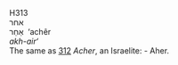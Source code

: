 <body>
  <p>H313<br>  אחר  <br> אַחֵר  ‎  ‘achêr  <br><i>akh-air‘ </i><br>The same as <a href="h0312.htm">312</a>  <i>Acher</i>, an Israelite: - Aher.<br></p>
 </body>